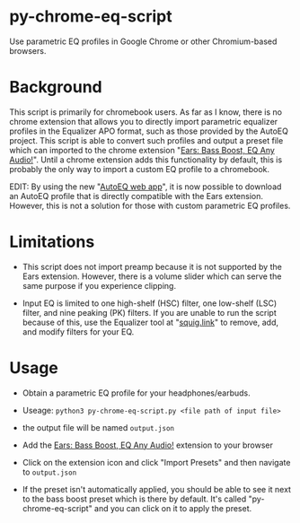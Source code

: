 # py-chrome-eq-script
Use parametric EQ profiles in Google Chrome or other Chromium-based browsers.

# Background
This script is primarily for chromebook users. As far as I know, there is no chrome extension that allows you to directly import parametric equalizer profiles in the Equalizer APO format, such as those provided by the AutoEQ project. This script is able to convert such profiles and output a preset file which can imported to the chrome extension "[Ears: Bass Boost, EQ Any Audio!](https://chrome.google.com/webstore/detail/ears-bass-boost-eq-any-au/nfdfiepdkbnoanddpianalelglmfooik)". Until a chrome extension adds this functionality by default, this is probably the only way to import a custom EQ profile to a chromebook.

EDIT: By using the new "[AutoEQ web app](https://autoeq.app/)", it is now possible to download an AutoEQ profile that is directly compatible with the Ears extension. However, this is not a solution for those with custom parametric EQ profiles.

# Limitations
- This script does not import preamp because it is not supported by the Ears extension. However, there is a volume slider which can serve the same purpose if you experience clipping.

- Input EQ is limited to one high-shelf (HSC) filter, one low-shelf (LSC) filter, and nine peaking (PK) filters. If you are unable to run the script because of this, use the Equalizer tool at "[squig.link](https://squig.link/)" to remove, add, and modify filters for your EQ.

# Usage
- Obtain a parametric EQ profile for your headphones/earbuds.

- Useage: ```python3 py-chrome-eq-script.py <file path of input file>```

-  the output file will be named ```output.json```

- Add the [Ears: Bass Boost, EQ Any Audio!](https://chrome.google.com/webstore/detail/ears-bass-boost-eq-any-au/nfdfiepdkbnoanddpianalelglmfooik) extension to your browser

- Click on the extension icon and click "Import Presets" and then navigate to ```output.json```

- If the preset isn't automatically applied, you should be able to see it next to the bass boost preset which is there by default. It's called "py-chrome-eq-script" and you can click on it to apply the preset.




